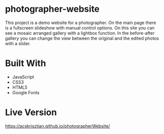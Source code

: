 # photographer-website
This project is a demo website for a photographer.
On the main page there is a fullscreen slideshow with manual control options.
On this site you can see a mosaic arranged gallery with a lightbox function.
In the before-after gallery you can change the view between the original and the edited photos with a slider.

# Built With
 - JavaScript 
 - CSS3
 - HTML5
 - Google Fonts
 
# Live Version
https://acskrisztian.github.io/photographerWebsite/